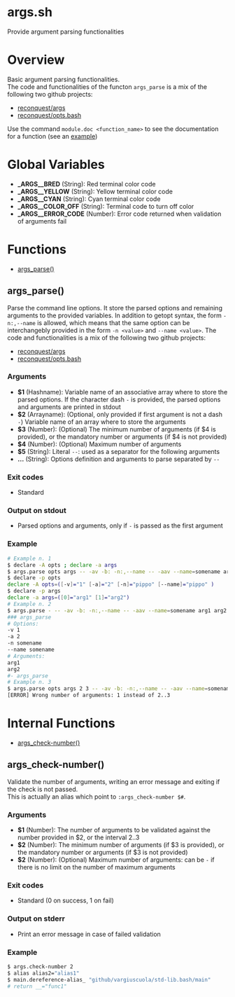 # args.sh

Provide argument parsing functionalities

# Overview

Basic argument parsing functionalities.  
  The code and functionalities of the functon `args_parse` is a mix of the following two github projects:
  * [reconquest/args](https://github.com/reconquest/args)
  * [reconquest/opts.bash](https://github.com/reconquest/opts.bash)
  
  Use the command `module.doc <function_name>` to see the documentation for a function (see an [example](https://github.com/vargiuscuola/std-lib.bash#examples))


# Global Variables

* **\_ARGS__BRED** (String): Red terminal color code
* **\_ARGS__YELLOW** (String): Yellow terminal color code
* **\_ARGS__CYAN** (String): Cyan terminal color code
* **\_ARGS__COLOR_OFF** (String): Terminal code to turn off color
* **\_ARGS__ERROR_CODE** (Number): Error code returned when validation of arguments fail


# Functions
* [args_parse()](#args_parse)


## args_parse()

Parse the command line options.
  It store the parsed options and remaining arguments to the provided variables.
  In addition to getopt syntax, the form `-n:,--name` is allowed, which means that the same option can be interchangebly provided in the form `-n <value>` and `--name <value>`.
  The code and functionalities is a mix of the following two github projects:
  * [reconquest/args](https://github.com/reconquest/args)
  * [reconquest/opts.bash](https://github.com/reconquest/opts.bash)

### Arguments

* **$1** (Hashname): Variable name of an associative array where to store the parsed options. If the character dash `-` is provided, the parsed options and arguments are printed in stdout
* **$2** (Arrayname): (Optional, only provided if first argument is not a dash `-`) Variable name of an array where to store the arguments
* **$3** (Number): (Optional) The minimum number of arguments (if $4 is provided), or the mandatory number or arguments (if $4 is not provided)
* **$4** (Number): (Optional) Maximum number of arguments
* **$5** (String): Literal `--`: used as a separator for the following arguments
* **...** (String): Options definition and arguments to parse separated by `--`

### Exit codes

* Standard

### Output on stdout

* Parsed options and arguments, only if `-` is passed as the first argument

### Example

```bash
# Example n. 1
$ declare -A opts ; declare -a args
$ args.parse opts args -- -av -b: -n:,--name -- -aav --name=somename arg1 arg2
$ declare -p opts
declare -A opts=([-v]="1" [-a]="2" [-n]="pippo" [--name]="pippo" )
$ declare -p args
declare -a args=([0]="arg1" [1]="arg2")
# Example n. 2
$ args.parse - -- -av -b: -n:,--name -- -aav --name=somename arg1 arg2
### args_parse
# Options:
-v 1
-a 2
-n somename
--name somename
# Arguments:
arg1
arg2
#- args_parse
# Example n. 3
$ args.parse opts args 2 3 -- -av -b: -n:,--name -- -aav --name=somename arg1
[ERROR] Wrong number of arguments: 1 instead of 2..3
```



# Internal Functions
* [args_check-number()](#args_check-number)


## args_check-number()

Validate the number of arguments, writing an error message and exiting if the check is not passed.  
  This is actually an alias which point to `:args_check-number $#`.

### Arguments

* **$1** (Number): The number of arguments to be validated against the number provided in $2, or the interval $2..$3
* **$2** (Number): The minimum number of arguments (if $3 is provided), or the mandatory number or arguments (if $3 is not provided)
* **$2** (Number): (Optional) Maximum number of arguments: can be `-` if there is no limit on the number of maximum arguments

### Exit codes

* Standard (0 on success, 1 on fail)

### Output on stderr

* Print an error message in case of failed validation

### Example

```bash
$ args.check-number 2
$ alias alias2="alias1"
$ main.dereference-alias_ "github/vargiuscuola/std-lib.bash/main"
# return __="func1"
```


